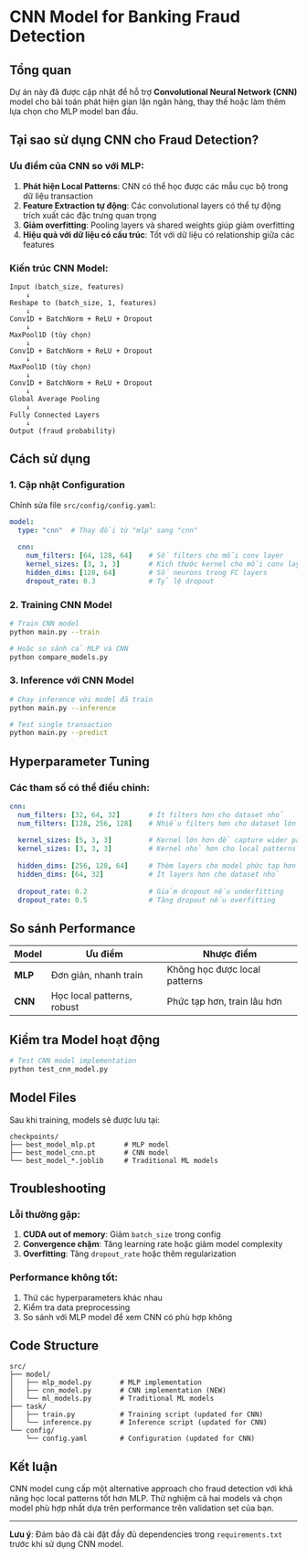 # CNN Model for Banking Fraud Detection

## Tổng quan

Dự án này đã được cập nhật để hỗ trợ **Convolutional Neural Network (CNN)** model cho bài toán phát hiện gian lận ngân hàng, thay thế hoặc làm thêm lựa chọn cho MLP model ban đầu.

## Tại sao sử dụng CNN cho Fraud Detection?

### Ưu điểm của CNN so với MLP:

1. **Phát hiện Local Patterns**: CNN có thể học được các mẫu cục bộ trong dữ liệu transaction
2. **Feature Extraction tự động**: Các convolutional layers có thể tự động trích xuất các đặc trưng quan trọng
3. **Giảm overfitting**: Pooling layers và shared weights giúp giảm overfitting
4. **Hiệu quả với dữ liệu có cấu trúc**: Tốt với dữ liệu có relationship giữa các features

### Kiến trúc CNN Model:

```
Input (batch_size, features) 
    ↓
Reshape to (batch_size, 1, features)
    ↓
Conv1D + BatchNorm + ReLU + Dropout
    ↓
MaxPool1D (tùy chọn)
    ↓
Conv1D + BatchNorm + ReLU + Dropout
    ↓
MaxPool1D (tùy chọn)  
    ↓
Conv1D + BatchNorm + ReLU + Dropout
    ↓
Global Average Pooling
    ↓
Fully Connected Layers
    ↓
Output (fraud probability)
```

## Cách sử dụng

### 1. Cập nhật Configuration

Chỉnh sửa file `src/config/config.yaml`:

```yaml
model:
  type: "cnn"  # Thay đổi từ "mlp" sang "cnn"
  
  cnn:
    num_filters: [64, 128, 64]    # Số filters cho mỗi conv layer
    kernel_sizes: [3, 3, 3]       # Kích thước kernel cho mỗi conv layer  
    hidden_dims: [128, 64]        # Số neurons trong FC layers
    dropout_rate: 0.3             # Tỷ lệ dropout
```

### 2. Training CNN Model

```bash
# Train CNN model
python main.py --train

# Hoặc so sánh cả MLP và CNN
python compare_models.py
```

### 3. Inference với CNN Model

```bash
# Chạy inference với model đã train
python main.py --inference

# Test single transaction
python main.py --predict
```

## Hyperparameter Tuning

### Các tham số có thể điều chỉnh:

```yaml
cnn:
  num_filters: [32, 64, 32]       # Ít filters hơn cho dataset nhỏ
  num_filters: [128, 256, 128]    # Nhiều filters hơn cho dataset lớn
  
  kernel_sizes: [5, 3, 3]         # Kernel lớn hơn để capture wider patterns
  kernel_sizes: [3, 3, 3]         # Kernel nhỏ hơn cho local patterns
  
  hidden_dims: [256, 128, 64]     # Thêm layers cho model phức tạp hơn
  hidden_dims: [64, 32]           # Ít layers hơn cho dataset nhỏ
  
  dropout_rate: 0.2               # Giảm dropout nếu underfitting
  dropout_rate: 0.5               # Tăng dropout nếu overfitting
```

## So sánh Performance

| Model | Ưu điểm | Nhược điểm |
|-------|---------|------------|
| **MLP** | Đơn giản, nhanh train | Không học được local patterns |
| **CNN** | Học local patterns, robust | Phức tạp hơn, train lâu hơn |

## Kiểm tra Model hoạt động

```bash
# Test CNN model implementation
python test_cnn_model.py
```

## Model Files

Sau khi training, models sẽ được lưu tại:

```
checkpoints/
├── best_model_mlp.pt       # MLP model
├── best_model_cnn.pt       # CNN model  
└── best_model_*.joblib     # Traditional ML models
```

## Troubleshooting

### Lỗi thường gặp:

1. **CUDA out of memory**: Giảm `batch_size` trong config
2. **Convergence chậm**: Tăng learning rate hoặc giảm model complexity
3. **Overfitting**: Tăng `dropout_rate` hoặc thêm regularization

### Performance không tốt:

1. Thử các hyperparameters khác nhau
2. Kiểm tra data preprocessing
3. So sánh với MLP model để xem CNN có phù hợp không

## Code Structure

```
src/
├── model/
│   ├── mlp_model.py       # MLP implementation
│   ├── cnn_model.py       # CNN implementation (NEW)
│   └── ml_models.py       # Traditional ML models
├── task/
│   ├── train.py           # Training script (updated for CNN)
│   └── inference.py       # Inference script (updated for CNN)
└── config/
    └── config.yaml        # Configuration (updated for CNN)
```

## Kết luận

CNN model cung cấp một alternative approach cho fraud detection với khả năng học local patterns tốt hơn MLP. Thử nghiệm cả hai models và chọn model phù hợp nhất dựa trên performance trên validation set của bạn.

---

**Lưu ý**: Đảm bảo đã cài đặt đầy đủ dependencies trong `requirements.txt` trước khi sử dụng CNN model. 